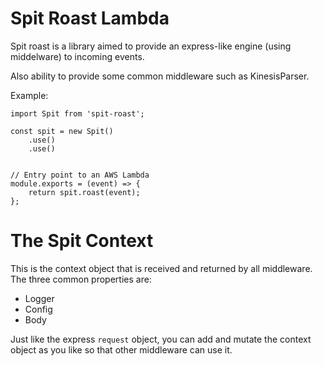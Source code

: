 # Spit Roast Lambda

Spit roast is a library aimed to provide an express-like engine
(using middelware) to incoming events.

Also ability to provide some common middleware
such as KinesisParser.

Example:

```
import Spit from 'spit-roast';

const spit = new Spit()
    .use()
    .use()


// Entry point to an AWS Lambda
module.exports = (event) => {
    return spit.roast(event);
};
```

# The Spit Context

This is the context object that is received and returned
by all middleware. The three common properties are:

- Logger
- Config
- Body

Just like the express `request` object, you can add
and mutate the context object as you like so that
other middleware can use it.